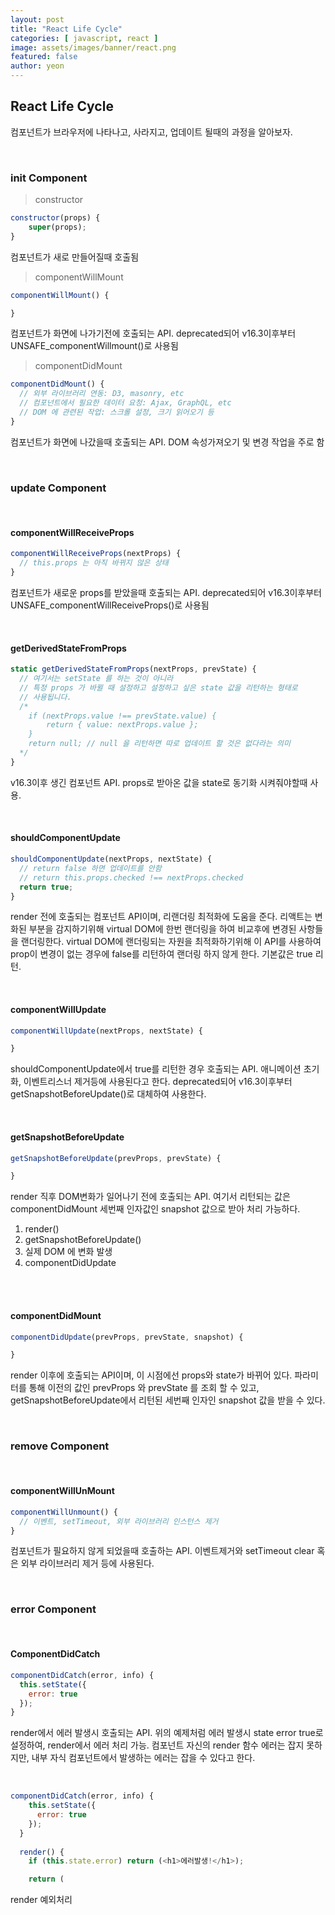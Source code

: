 ```yaml
---
layout: post
title: "React Life Cycle" 
categories: [ javascript, react ]
image: assets/images/banner/react.png
featured: false
author: yeon
---
```



## React Life Cycle
컴포넌트가 브라우저에 나타나고, 사라지고, 업데이트 될때의 과정을 알아보자.

<br>

### init Component

> constructor

```javascript
constructor(props) {
    super(props);
}
```

컴포넌트가 새로 만들어질때 호출됨

> componentWillMount

```javascript
componentWillMount() {

}
```
컴포넌트가 화면에 나가기전에 호출되는 API. deprecated되어 v16.3이후부터 UNSAFE_componentWillmount()로 사용됨

> componentDidMount

```javascript
componentDidMount() {
  // 외부 라이브러리 연동: D3, masonry, etc
  // 컴포넌트에서 필요한 데이터 요청: Ajax, GraphQL, etc
  // DOM 에 관련된 작업: 스크롤 설정, 크기 읽어오기 등
}
```

컴포넌트가 화면에 나갔을때 호출되는 API. DOM 속성가져오기 및 변경 작업을 주로 함 <br>

<br>

### update Component

<br>

#### componentWillReceiveProps

```javascript
componentWillReceiveProps(nextProps) {
  // this.props 는 아직 바뀌지 않은 상태
}
```

컴포넌트가 새로운 props를 받았을때 호출되는 API. deprecated되어 v16.3이후부터 UNSAFE_componentWillReceiveProps()로 사용됨 <br>

<br>

#### getDerivedStateFromProps

```javascript
static getDerivedStateFromProps(nextProps, prevState) {
  // 여기서는 setState 를 하는 것이 아니라
  // 특정 props 가 바뀔 때 설정하고 설정하고 싶은 state 값을 리턴하는 형태로
  // 사용됩니다.
  /*
    if (nextProps.value !== prevState.value) {
        return { value: nextProps.value };
    }
    return null; // null 을 리턴하면 따로 업데이트 할 것은 없다라는 의미
  */
}
```
v16.3이후 생긴 컴포넌트 API. props로 받아온 값을 state로 동기화 시켜줘야할때 사용. <br>


<br>

#### shouldComponentUpdate

```javascript
shouldComponentUpdate(nextProps, nextState) {
  // return false 하면 업데이트를 안함
  // return this.props.checked !== nextProps.checked
  return true;
}
```

render 전에 호출되는 컴포넌트 API이며, 리랜더링 최적화에 도움을 준다. 리액트는 변화된 부분을 감지하기위해 virtual DOM에 한번 랜더링을 하여 비교후에 변경된 사항들을 랜더링한다. virtual DOM에 랜더링되는 자원을 최적화하기위해 이 API를 사용하여 prop이 변경이 없는 경우에 false를 리턴하여 랜더링 하지 않게 한다. 기본값은 true 리턴. <br>

<br>

#### componentWillUpdate

```javascript
componentWillUpdate(nextProps, nextState) {

}
```

shouldComponentUpdate에서 true를 리턴한 경우 호출되는 API. 애니메이션 초기화, 이벤트리스너 제거등에 사용된다고 한다. 
deprecated되어 v16.3이후부터 getSnapshotBeforeUpdate()로 대체하여 사용한다. <br>

<br>

#### getSnapshotBeforeUpdate

```javascript
getSnapshotBeforeUpdate(prevProps, prevState) {

}
```

render 직후 DOM변화가 일어나기 전에 호출되는 API. 여기서 리턴되는 값은 componentDidMount 세번째 인자값인 snapshot 값으로 받아 처리 가능하다. <br>

1. render()
2. getSnapshotBeforeUpdate()
3. 실제 DOM 에 변화 발생
4. componentDidUpdate

<br><br>

#### componentDidMount

```javascript
componentDidUpdate(prevProps, prevState, snapshot) {

}
```

render 이후에 호출되는 API이며, 이 시점에선 props와 state가 바뀌어 있다. 파라미터를 통해 이전의 값인 prevProps 와 prevState 를 조회 할 수 있고, getSnapshotBeforeUpdate에서 리턴된 세번째 인자인 snapshot 값을 받을 수 있다. <br>

<br>

### remove Component

<br>

#### componentWillUnMount

```javascript
componentWillUnmount() {
  // 이벤트, setTimeout, 외부 라이브러리 인스턴스 제거
}
```

컴포넌트가 필요하지 않게 되었을때 호출하는 API. 이벤트제거와 setTimeout clear 혹은 외부 라이브러리 제거 등에 사용된다. <br>

<br>

### error Component

<br>

#### ComponentDidCatch

```javascript
componentDidCatch(error, info) {
  this.setState({
    error: true
  });
}
```

render에서 에러 발생시 호출되는 API. 위의 예제처럼 에러 발생시 state error true로 설정하여, render에서 에러 처리 가능. 컴포넌트 자신의 render 함수 에러는 잡지 못하지만, 내부 자식 컴포넌트에서 발생하는 에러는 잡을 수 있다고 한다. <br>

<br>

```javascript
componentDidCatch(error, info) {
    this.setState({
      error: true
    });
  }
  
  render() {
    if (this.state.error) return (<h1>에러발생!</h1>);

    return (
```

render 예외처리

<br><br><br>
